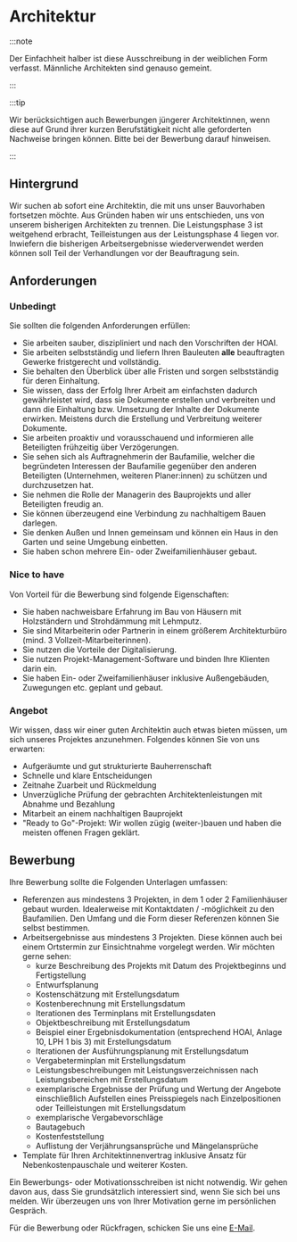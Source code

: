 # Architektur

:::note

Der Einfachheit halber ist diese Ausschreibung in der weiblichen Form verfasst.
Männliche Architekten sind genauso gemeint.

:::

:::tip

Wir berücksichtigen auch Bewerbungen jüngerer Architektinnen, wenn diese auf
Grund ihrer kurzen Berufstätigkeit nicht alle geforderten Nachweise bringen
können. Bitte bei der Bewerbung darauf hinweisen.

:::

## Hintergrund

Wir suchen ab sofort eine Architektin, die mit uns unser Bauvorhaben fortsetzen
möchte. Aus Gründen haben wir uns entschieden, uns von unserem bisherigen
Architekten zu trennen. Die Leistungsphase 3 ist weitgehend erbracht,
Teilleistungen aus der Leistungsphase 4 liegen vor. Inwiefern die bisherigen
Arbeitsergebnisse wiederverwendet werden können soll Teil der Verhandlungen vor
der Beauftragung sein.

## Anforderungen

### Unbedingt

Sie sollten die folgenden Anforderungen erfüllen:

- Sie arbeiten sauber, diszipliniert und nach den Vorschriften der HOAI.
- Sie arbeiten selbstständig und liefern Ihren Bauleuten **alle** beauftragten
  Gewerke fristgerecht und vollständig.
- Sie behalten den Überblick über alle Fristen und sorgen selbstständig für
  deren Einhaltung.
- Sie wissen, dass der Erfolg Ihrer Arbeit am einfachsten dadurch gewährleistet
  wird, dass sie Dokumente erstellen und verbreiten und dann die Einhaltung bzw.
  Umsetzung der Inhalte der Dokumente erwirken. Meistens durch die Erstellung
  und Verbreitung weiterer Dokumente.
- Sie arbeiten proaktiv und vorausschauend und informieren alle Beteiligten
  frühzeitig über Verzögerungen.
- Sie sehen sich als Auftragnehmerin der Baufamilie, welcher die begründeten
  Interessen der Baufamilie gegenüber den anderen Beteiligten (Unternehmen,
  weiteren Planer:innen) zu schützen und durchzusetzen hat.
- Sie nehmen die Rolle der Managerin des Bauprojekts und aller Beteiligten
  freudig an.
- Sie können überzeugend eine Verbindung zu nachhaltigem Bauen darlegen.
- Sie denken Außen und Innen gemeinsam und können ein Haus in den Garten und
  seine Umgebung einbetten.
- Sie haben schon mehrere Ein- oder Zweifamilienhäuser gebaut.

### Nice to have

Von Vorteil für die Bewerbung sind folgende Eigenschaften:

- Sie haben nachweisbare Erfahrung im Bau von Häusern mit Holzständern und
  Strohdämmung mit Lehmputz.
- Sie sind Mitarbeiterin oder Partnerin in einem größerem Architekturbüro (mind.
  3 Vollzeit-Mitarbeiterinnen).
- Sie nutzen die Vorteile der Digitalisierung.
- Sie nutzen Projekt-Management-Software und binden Ihre Klienten darin ein.
- Sie haben Ein- oder Zweifamilienhäuser inklusive Außengebäuden, Zuwegungen
  etc. geplant und gebaut.

### Angebot

Wir wissen, dass wir einer guten Architektin auch etwas bieten müssen, um sich
unseres Projektes anzunehmen. Folgendes können Sie von uns erwarten:

- Aufgeräumte und gut strukturierte Bauherrenschaft
- Schnelle und klare Entscheidungen
- Zeitnahe Zuarbeit und Rückmeldung
- Unverzügliche Prüfung der gebrachten Architektenleistungen mit Abnahme und
  Bezahlung
- Mitarbeit an einem nachhaltigen Bauprojekt
- "Ready to Go"-Projekt: Wir wollen zügig (weiter-)bauen und haben die meisten
  offenen Fragen geklärt.

## Bewerbung

Ihre Bewerbung sollte die Folgenden Unterlagen umfassen:

- Referenzen aus mindestens 3 Projekten, in dem 1 oder 2 Familienhäuser gebaut
  wurden. Idealerweise mit Kontaktdaten / -möglichkeit zu den Baufamilien. Den
  Umfang und die Form dieser Referenzen können Sie selbst bestimmen.
- Arbeitsergebnisse aus mindestens 3 Projekten. Diese können auch bei einem
  Ortstermin zur Einsichtnahme vorgelegt werden. Wir möchten gerne sehen:
  - kurze Beschreibung des Projekts mit Datum des Projektbeginns und
    Fertigstellung
  - Entwurfsplanung
  - Kostenschätzung mit Erstellungsdatum
  - Kostenberechnung mit Erstellungsdatum
  - Iterationen des Terminplans mit Erstellungsdaten
  - Objektbeschreibung mit Erstellungsdatum
  - Beispiel einer Ergebnisdokumentation (entsprechend HOAI, Anlage 10, LPH 1
    bis 3) mit Erstellungsdatum
  - Iterationen der Ausführungsplanung mit Erstellungsdatum
  - Vergabeterminplan mit Erstellungsdatum
  - Leistungsbeschreibungen mit Leistungsverzeichnissen nach Leistungsbereichen
    mit Erstellungsdatum
  - exemplarische Ergebnisse der Prüfung und Wertung der Angebote einschließlich
    Aufstellen eines Preisspiegels nach Einzelpositionen oder Teilleistungen mit
    Erstellungsdatum
  - exemplarische Vergabevorschläge
  - Bautagebuch
  - Kostenfeststellung
  - Auflistung der Verjährungsansprüche und Mängelansprüche
- Template für Ihren Architektinnenvertrag inklusive Ansatz für
  Nebenkostenpauschale und weiterer Kosten.

Ein Bewerbungs- oder Motivationsschreiben ist nicht notwendig. Wir gehen davon
aus, dass Sie grundsätzlich interessiert sind, wenn Sie sich bei uns melden. Wir
überzeugen uns von Ihrer Motivation gerne im persönlichen Gespräch.

Für die Bewerbung oder Rückfragen, schicken Sie uns eine
[E-Mail](mailto:post@levinkeller.de).
